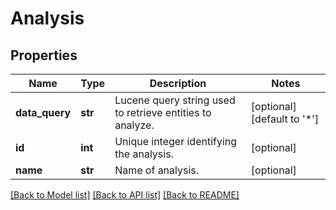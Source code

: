 # Analysis

## Properties
Name | Type | Description | Notes
------------ | ------------- | ------------- | -------------
**data_query** | **str** | Lucene query string used to retrieve entities to analyze. | [optional] [default to '*']
**id** | **int** | Unique integer identifying the analysis. | [optional] 
**name** | **str** | Name of analysis. | [optional] 

[[Back to Model list]](../README.md#documentation-for-models) [[Back to API list]](../README.md#documentation-for-api-endpoints) [[Back to README]](../README.md)



